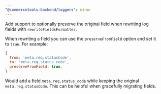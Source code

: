 ```yaml
---
"@commercetools-backend/loggers": minor
---
```


Add support to optionally preserve the original field when rewriting log fields with `rewriteFieldsFormatter`.

When rewriting a field you can use the `preserveFromField` option and set it to `true`. For example:

```js
{
  from: 'meta.req.statusCode',
  to: 'meta.req.status_code',
  preserveFromField: true,
}
```

Would add a field `meta.req.status_code` while keeping the original `meta.req.statusCode`. This can be helpful when gracefully migrating fields.
